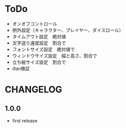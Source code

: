 # ToDo
- オンオフコントロール
- 例外設定（キャラクター、プレイヤー、ダイスロール）
- タイムアウト設定　絶対値
- 文字送り速度設定　割合で
- フォントサイズ設定　絶対値で
- ウィンドウサイズ設定　幅と高さ、割合で
- 立ち絵サイズ設定　割合で
- illan検証


# CHANGELOG

## 1.0.0
- first release